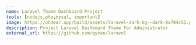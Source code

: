 ```yaml
---
name: Laravel Thame Dashboard Project
tools: [nodejs,php,mysql, important]
image: https://ohdear.app/build/assets/laravel-dark-bg--dark-8a784c51.png
description: Project Laravel Dashboard Thame For Administrator
external_url: https://github.com/qyzan/laravel
---
```

